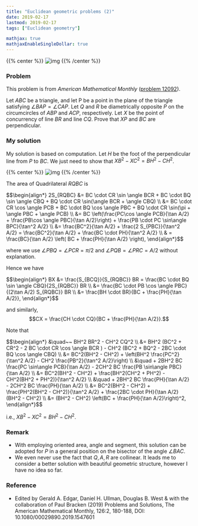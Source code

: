 ```yaml
---
title: "Euclidean geometric problems (2)"
date: 2019-02-17
lastmod: 2019-02-17
tags: ["Euclidean geometry"]

mathjax: true
mathjaxEnableSingleDollar: true
---
```

{{% center %}}
![img](/figure/2.17/problem.png "img")
{{% /center %}}
<!--more-->
### Problem  
This problem is from _American Mathematical Monthly_ ([problem 12092](https://doi.org/10.1080/00029890.2019.1547601)).

Let $ABC$ be a triangle, and let P be a point in the plane of the triangle satisfying
$\angle BAP = \angle CAP$.
Let $Q$ and $R$ be diametrically opposite $P$ on the circumcircles of $ABP$ and $ACP$, respectively.
Let $X$ be the point of concurrency of line $BR$ and line $CQ$. Prove that $XP$ and $BC$ are
perpendicular.

### My solution
My solution is based on computation.
Let $H$ be the foot of the perpendicular line from $P$ to $BC$.
We just need to show that $XB^2 - XC^2 = BH^2 - CH^2$.

{{% center %}}
![img](/figure/2.17/solution.png "img")
{{% /center %}}

The area of Quadrilateral $RQBC$ is

<div>$$\begin{align*}
2S_{RQBC} &= BC \cdot CR \sin \angle BCR + BC \cdot BQ \sin \angle CBQ + BQ \cdot CR \sin(\angle BCR + \angle CBQ) \\
&= BC \cdot CR \cos \angle PCB + BC \cdot BQ \cos \angle PBC + BQ \cdot CR \sin(\pi + \angle PBC + \angle PCB) \\
&= BC \left(\frac{PC\cos \angle PCB}{\tan A/2} + \frac{PB\cos \angle PBC}{\tan A/2}\right)
+ \frac{PB \cdot PC \sin\angle BPC}{\tan^2 A/2} \\
&= \frac{BC^2}{\tan A/2} + \frac{2 S_{PBC}}{\tan^2 A/2} = \frac{BC^2}{\tan A/2} + \frac{BC \cdot PH}{\tan^2 A/2} \\
& = \frac{BC}{\tan A/2} \left( BC + \frac{PH}{\tan A/2} \right),
\end{align*}$$</div>

where we use $\angle PBQ = \angle PCR = \pi / 2$ and $\angle PQB = \angle PRC = A / 2$ without explanation.

Hence we have

<div>$$\begin{align*}
BX &= \frac{S_{BCQ}}{S_{RQBC}} BR = \frac{BC \cdot BQ \sin \angle CBQ}{2S_{RQBC}} BR \\
&= \frac{BC \cdot PB \cos \angle PBC}{(2\tan A/2) S_{RQBC}} BR \\
&= \frac{BH \cdot BR}{BC + \frac{PH}{\tan A/2}},
\end{align*}$$</div>

and similarly,
$$CX = \frac{CH \cdot CQ}{BC + \frac{PH}{\tan A/2}}.$$

Note that

<div>$$\begin{align*}
&\quad~~ BH^2 BR^2 - CH^2 CQ^2 \\
&= BH^2 (BC^2 + CR^2 - 2 BC \cdot CR \cos \angle BCR )
- CH^2 (BC^2 + BQ^2 - 2BC \cdot BQ \cos \angle CBQ) \\
&= BC^2(BH^2 - CH^2) + \left(BH^2 \frac{PC^2}{\tan^2 A/2} - CH^2 \frac{PB^2}{\tan^2 A/2}\right) \\
&\quad + 2BH^2 BC \frac{PC \sin\angle PCB}{\tan A/2} - 2CH^2 BC \frac{PB \sin\angle PBC}{\tan A/2} \\
&= BC^2(BH^2 - CH^2) + \frac{BH^2(CH^2 + PH^2) - CH^2(BH^2 + PH^2)}{\tan^2 A/2} \\
&\quad + 2BH^2 BC \frac{PH}{\tan A/2} - 2CH^2 BC \frac{PH}{\tan A/2} \\
&= BC^2(BH^2 - CH^2) + \frac{PH^2(BH^2 - CH^2)}{\tan^2 A/2} + \frac{2BC \cdot PH}{\tan A/2} (BH^2 - CH^2) \\
&= (BH^2 - CH^2) \left(BC + \frac{PH}{\tan A/2}\right)^2,
\end{align*}$$</div>

i.e., $XB^2 - XC^2 = BH^2 - CH^2$.

### Remark
- With employing oriented area, angle and segment, this solution can be adopted for $P$ in a general position on the bisector of the angle $\angle BAC$.
- We even never use the fact that $Q,A,R$ are collinear.
It leads me to consider a better solution with beautiful geometric structure,
however I have no idea so far.

### Reference  
- Edited by Gerald A. Edgar, Daniel H. Ullman, Douglas B. West & with the
collaboration of Paul Bracken (2019) Problems and Solutions, The American Mathematical Monthly,
126:2, 180-188, DOI: 10.1080/00029890.2019.1547601
